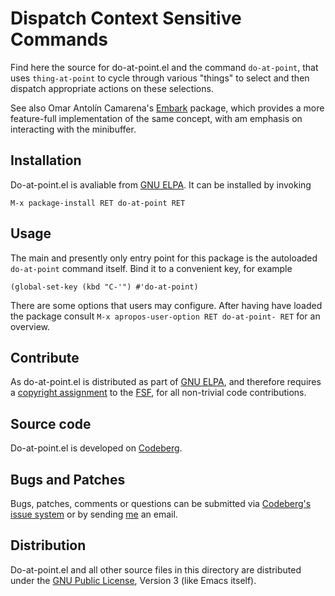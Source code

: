 Dispatch Context Sensitive Commands
===================================

Find here the source for do-at-point.el and the command `do-at-point`,
that uses `thing-at-point` to cycle through various "things" to select
and then dispatch appropriate actions on these selections.

See also Omar Antolín Camarena's [Embark] package, which provides a
more feature-full implementation of the same concept, with am emphasis
on interacting with the minibuffer.

[Embark]:
	https://github.com/oantolin/embark

Installation
------------

Do-at-point.el is avaliable from [GNU ELPA].  It can be installed by
invoking

	M-x package-install RET do-at-point RET

[GNU ELPA]:
	http://elpa.gnu.org/packages/do-at-point.html

Usage
-----

The main and presently only entry point for this package is the
autoloaded `do-at-point` command itself.  Bind it to a convenient key,
for example

    (global-set-key (kbd "C-'") #'do-at-point)

There are some options that users may configure.  After having have
loaded the package consult `M-x apropos-user-option RET do-at-point-
RET` for an overview.

Contribute
----------

As do-at-point.el is distributed as part of [GNU ELPA], and therefore
requires a [copyright assignment] to the [FSF], for all non-trivial
code contributions.

[copyright assignment]:
	https://www.gnu.org/software/emacs/manual/html_node/emacs/Copyright-Assignment.html
[FSF]:
	https://www.fsf.org/

Source code
-----------

Do-at-point.el is developed on [Codeberg].

[Codeberg]:
	https://codeberg.org/pkal/do-at-point.el

Bugs and Patches
----------------

Bugs, patches, comments or questions can be submitted via [Codeberg's
issue system] or by sending [me] an email.

[Codeberg's issue system]:
	https://codeberg.org/pkal/do-at-point.el/issues
[me]:
	https://amodernist.com/#email

Distribution
------------

Do-at-point.el and all other source files in this directory are
distributed under the [GNU Public License], Version 3 (like Emacs
itself).

[GNU Public License]:
	https://www.gnu.org/licenses/gpl-3.0.en.html

